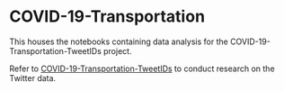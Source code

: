 # COVID-19-Transportation
This houses the notebooks containing data analysis for the COVID-19-Transportation-TweetIDs project.

Refer to [COVID-19-Transportation-TweetIDs](https://github.com/jennyw23/COVID-19-Transportation-TweetIDs) to conduct research on the Twitter data.
